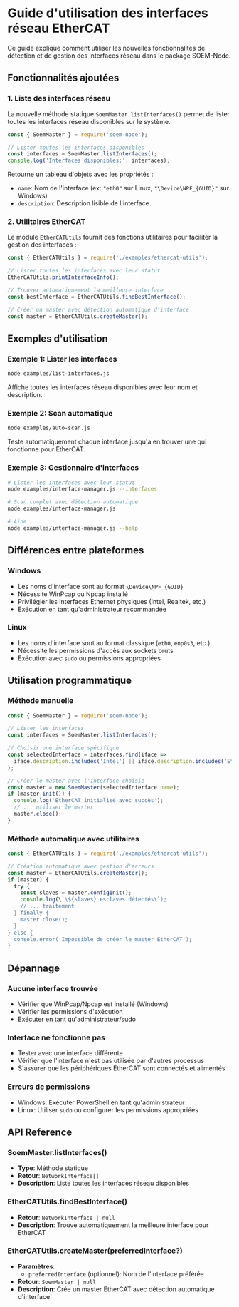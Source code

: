 # Guide d'utilisation des interfaces réseau EtherCAT

Ce guide explique comment utiliser les nouvelles fonctionnalités de détection et de gestion des interfaces réseau dans le package SOEM-Node.

## Fonctionnalités ajoutées

### 1. Liste des interfaces réseau

La nouvelle méthode statique `SoemMaster.listInterfaces()` permet de lister toutes les interfaces réseau disponibles sur le système.

```javascript
const { SoemMaster } = require('soem-node');

// Lister toutes les interfaces disponibles
const interfaces = SoemMaster.listInterfaces();
console.log('Interfaces disponibles:', interfaces);
```

Retourne un tableau d'objets avec les propriétés :
- `name`: Nom de l'interface (ex: `"eth0"` sur Linux, `"\Device\NPF_{GUID}"` sur Windows)
- `description`: Description lisible de l'interface

### 2. Utilitaires EtherCAT

Le module `EtherCATUtils` fournit des fonctions utilitaires pour faciliter la gestion des interfaces :

```javascript
const { EtherCATUtils } = require('./examples/ethercat-utils');

// Lister toutes les interfaces avec leur statut
EtherCATUtils.printInterfaceInfo();

// Trouver automatiquement la meilleure interface
const bestInterface = EtherCATUtils.findBestInterface();

// Créer un master avec détection automatique d'interface
const master = EtherCATUtils.createMaster();
```

## Exemples d'utilisation

### Exemple 1: Lister les interfaces

```bash
node examples/list-interfaces.js
```

Affiche toutes les interfaces réseau disponibles avec leur nom et description.

### Exemple 2: Scan automatique

```bash
node examples/auto-scan.js
```

Teste automatiquement chaque interface jusqu'à en trouver une qui fonctionne pour EtherCAT.

### Exemple 3: Gestionnaire d'interfaces

```bash
# Lister les interfaces avec leur statut
node examples/interface-manager.js --interfaces

# Scan complet avec détection automatique
node examples/interface-manager.js

# Aide
node examples/interface-manager.js --help
```

## Différences entre plateformes

### Windows
- Les noms d'interface sont au format `\Device\NPF_{GUID}`
- Nécessite WinPcap ou Npcap installé
- Privilégier les interfaces Ethernet physiques (Intel, Realtek, etc.)
- Exécution en tant qu'administrateur recommandée

### Linux
- Les noms d'interface sont au format classique (`eth0`, `enp0s3`, etc.)
- Nécessite les permissions d'accès aux sockets bruts
- Exécution avec `sudo` ou permissions appropriées

## Utilisation programmatique

### Méthode manuelle
```javascript
const { SoemMaster } = require('soem-node');

// Lister les interfaces
const interfaces = SoemMaster.listInterfaces();

// Choisir une interface spécifique
const selectedInterface = interfaces.find(iface => 
  iface.description.includes('Intel') || iface.description.includes('Ethernet')
);

// Créer le master avec l'interface choisie
const master = new SoemMaster(selectedInterface.name);
if (master.init()) {
  console.log('EtherCAT initialisé avec succès');
  // ... utiliser le master
  master.close();
}
```

### Méthode automatique avec utilitaires
```javascript
const { EtherCATUtils } = require('./examples/ethercat-utils');

// Création automatique avec gestion d'erreurs
const master = EtherCATUtils.createMaster();
if (master) {
  try {
    const slaves = master.configInit();
    console.log(\`\${slaves} esclaves détectés\`);
    // ... traitement
  } finally {
    master.close();
  }
} else {
  console.error('Impossible de créer le master EtherCAT');
}
```

## Dépannage

### Aucune interface trouvée
- Vérifier que WinPcap/Npcap est installé (Windows)
- Vérifier les permissions d'exécution
- Exécuter en tant qu'administrateur/sudo

### Interface ne fonctionne pas
- Tester avec une interface différente
- Vérifier que l'interface n'est pas utilisée par d'autres processus
- S'assurer que les périphériques EtherCAT sont connectés et alimentés

### Erreurs de permissions
- Windows: Exécuter PowerShell en tant qu'administrateur
- Linux: Utiliser `sudo` ou configurer les permissions appropriées

## API Reference

### SoemMaster.listInterfaces()
- **Type**: Méthode statique
- **Retour**: `NetworkInterface[]`
- **Description**: Liste toutes les interfaces réseau disponibles

### EtherCATUtils.findBestInterface()
- **Retour**: `NetworkInterface | null`
- **Description**: Trouve automatiquement la meilleure interface pour EtherCAT

### EtherCATUtils.createMaster(preferredInterface?)
- **Paramètres**: 
  - `preferredInterface` (optionnel): Nom de l'interface préférée
- **Retour**: `SoemMaster | null`
- **Description**: Crée un master EtherCAT avec détection automatique d'interface
